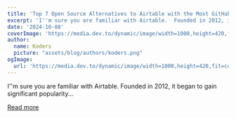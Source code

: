 ```yaml
---
title: 'Top 7 Open Source Alternatives to Airtable with the Most GitHub Stars'
excerpt: 'I''m sure you are familiar with Airtable.  Founded in 2012, it began to gain significant popularity...'
date: '2024-10-08'
coverImage: 'https://media.dev.to/dynamic/image/width=1000,height=420,fit=cover,gravity=auto,format=auto/https%3A%2F%2Fdev-to-uploads.s3.amazonaws.com%2Fuploads%2Farticles%2Ftvksux9hltr7ps7ze37d.png'
author:
  name: Koders
  picture: "assets/blog/authors/koders.png"
ogImage:
  url: 'https://media.dev.to/dynamic/image/width=1000,height=420,fit=cover,gravity=auto,format=auto/https%3A%2F%2Fdev-to-uploads.s3.amazonaws.com%2Fuploads%2Farticles%2Ftvksux9hltr7ps7ze37d.png'
---
```


I''m sure you are familiar with Airtable.  Founded in 2012, it began to gain significant popularity...

[Read more](https://dev.to/nocobase/top-7-open-source-alternatives-to-airtable-with-the-most-github-stars-56nh)
